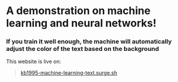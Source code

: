 # A demonstration on machine learning and neural networks!
### If you train it well enough, the machine will automatically adjust the color of the text based on the background

This website is live on:
> <a href="http://kb1995-machine-learning-text.surge.sh/" target="_blank">kb1995-machine-learning-text.surge.sh</a>
